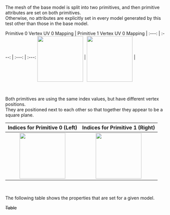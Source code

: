 The mesh of the base model is split into two primitives, and then primitive attributes are set on both primitives.  
Otherwise, no attributes are explicitly set in every model generated by this test other than those in the base model.  

Primitive 0 Vertex UV 0 Mapping | Primitive 1 Vertex UV 0 Mapping |
:---: | :---: | :---: | :---:
<img src="./Icon_UVSpace2.png" height="144" width="144" align="middle"> | <img src="./Icon_UVSpace3.png" height="144" width="144" align="middle"> | 

<br>

Both primitives are using the same index values, but have different vertex positions.  
They are positioned next to each other so that together they appear to be a square plane.

Indices for Primitive 0 (Left) | Indices for Primitive 1 (Right)
:---: | :---:
<img src="./Icon_Indices_Primitive0.png" height="144" width="144" align="middle"> | <img src="./Icon_Indices_Primitive1.png" height="144" width="144" align="middle">


<br>

The following table shows the properties that are set for a given model.  

~~Table~~ 
